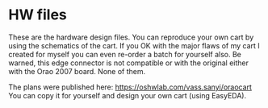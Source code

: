 # HW files
These are the hardware design files. You can reproduce your own cart by using the schematics of the
cart. 
If you OK with the major flaws of my cart I created for myself you can even re-order a batch for 
yourself also. Be warned, this edge connector is not compatible or with the original either with the
Orao 2007 board. None of them. 

The plans were published here: https://oshwlab.com/vass.sanyi/oraocart
You can copy it for yourself and design your own cart (using EasyEDA).

